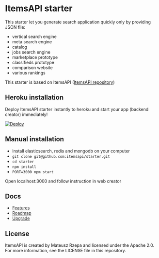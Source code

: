 # ItemsAPI starter

This starter let you generate search application quickly only by providing JSON file:

- vertical search engine
- meta search engine
- catalog
- jobs search engine
- marketplace prototype
- classifieds prototype
- comparison website
- various rankings

This starter is based on ItemsAPI (<a target="_blank" href="https://github.com/itemsapi/itemsapi">ItemsAPI repository</a>)


## Heroku installation

Deploy ItemsAPI starter instantly to heroku and start your app (backend creator) immediately!

<a target="_blank" href="https://heroku.com/deploy?template=https://github.com/itemsapi/starter"><img src="https://camo.githubusercontent.com/c0824806f5221ebb7d25e559568582dd39dd1170/68747470733a2f2f7777772e6865726f6b7563646e2e636f6d2f6465706c6f792f627574746f6e2e706e67" alt="Deploy" data-canonical-src="https://www.herokucdn.com/deploy/button.png"></a>


## Manual installation

- Install elasticsearch, redis and mongodb on your computer
- `git clone git@github.com:itemsapi/starter.git`
- `cd starter`
- `npm install`
- `PORT=3000 npm start`

Open localhost:3000 and follow instruction in web creator

## Docs

- <a href="https://github.com/itemsapi/starter/blob/master/docs/FEATURES.md">Features</a>
- <a href="https://github.com/itemsapi/starter/blob/master/docs/ROADMAP.md">Roadmap</a>
- <a href="https://github.com/itemsapi/starter/blob/master/docs/UPGRADE.md">Upgrade</a>

## License
ItemsAPI is created by Mateusz Rzepa and licensed under the Apache 2.0. For more information, see the LICENSE file in this repository.
